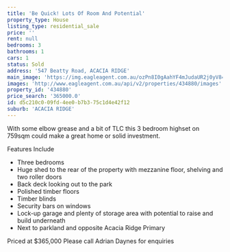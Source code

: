 ```yaml
---
title: 'Be Quick! Lots Of Room And Potential'
property_type: House
listing_type: residential_sale
price: ''
rent: null
bedrooms: 3
bathrooms: 1
cars: 1
status: Sold
address: '547 Beatty Road, ACACIA RIDGE'
main_image: 'https://img.eagleagent.com.au/ozPn8I0gAahYF4mJudaUR2j0yV8=/1280x854/smart/https://s3-us-west-2.amazonaws.com/eagleagent-orig/images/6818543/104659418-image-M.jpg'
images: 'http://www.eagleagent.com.au/api/v2/properties/434880/images'
property_id: '434880'
price_search: '365000.0'
id: d5c210c0-09fd-4ee0-b7b3-75c1d4e42f12
suburb: 'ACACIA RIDGE'
---
```

With some elbow grease and a bit of TLC this 3 bedroom highset on 759sqm could make a great home or solid investment.

Features Include

- Three bedrooms
- Huge shed to the rear of the property with mezzanine floor, shelving and two roller doors
- Back deck looking out to the park
- Polished timber floors
- Timber blinds
- Security bars on windows
- Lock-up garage and plenty of storage area with potential to raise and build underneath
- Next to parkland and opposite Acacia Ridge Primary

Priced at $365,000
Please call Adrian Daynes for enquiries